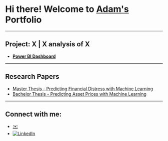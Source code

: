 # Hi there! Welcome to [Adam's](https://www.linkedin.com/in/adam-eklund-4737a8163/) Portfolio

---

## Project: X | X analysis of X

- **[Power BI Dashboard](https://github.com/EklundAdam/Portfolio)**

---

## Research Papers

- [Master Thesis - Predicting Financial Distress with Machine Learning](https://github.com/Eklundadam/Portfolio.github.io/blob/main//Master%20Thesis%20-%20Predicting%20Financial%20Distress.pdf)
- [Bachelor Thesis - Predicting Asset Prices with Machine Learning](https://github.com/Eklundadam/Portfolio.github.io/blob/main/Bachelor%20Thesis%20-%20Predicting%20Asset%20Prices.pdf)

---

## Connect with me:
<ul>
   <li><a href="mailto:Adameklund518@gmail.com">✉️</a></li>
   <li><a href="https://www.linkedin.com/in/adam-eklund-4737a8163/"><img src="https://img.shields.io/badge/-LinkedIn-blue?style=flat-square&logo=linkedin&logoColor=white" alt="LinkedIn"></a></li>
</ul>

 
